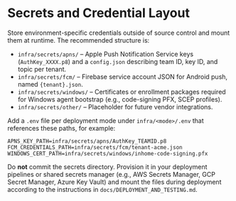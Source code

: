 # Secrets and Credential Layout

Store environment-specific credentials outside of source control and mount them at runtime. The recommended structure is:

- `infra/secrets/apns/` – Apple Push Notification Service keys (`AuthKey_XXXX.p8`) and a `config.json` describing team ID, key ID, and topic per tenant.
- `infra/secrets/fcm/` – Firebase service account JSON for Android push, named `{tenant}.json`.
- `infra/secrets/windows/` – Certificates or enrollment packages required for Windows agent bootstrap (e.g., code-signing PFX, SCEP profiles).
- `infra/secrets/other/` – Placeholder for future vendor integrations.

Add a `.env` file per deployment mode under `infra/<mode>/.env` that references these paths, for example:

```
APNS_KEY_PATH=infra/secrets/apns/AuthKey_TEAMID.p8
FCM_CREDENTIALS_PATH=infra/secrets/fcm/tenant-acme.json
WINDOWS_CERT_PATH=infra/secrets/windows/inhome-code-signing.pfx
```

Do **not** commit the secrets directory. Provision it in your deployment pipelines or shared secrets manager (e.g., AWS Secrets Manager, GCP Secret Manager, Azure Key Vault) and mount the files during deployment according to the instructions in `docs/DEPLOYMENT_AND_TESTING.md`.
